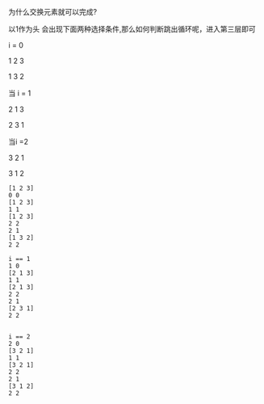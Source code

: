 为什么交换元素就可以完成?

以1作为头 会出现下面两种选择条件,那么如何判断跳出循环呢，进入第三层即可

i = 0

1 2 3

1 3 2

当 i = 1


2 1 3

2 3  1

当i =2



3 2 1

3 1 2

```
[1 2 3]
0 0    
[1 2 3]
1 1    
[1 2 3]
2 2    
2 1
[1 3 2]
2 2

i == 1 
1 0
[2 1 3]
1 1
[2 1 3]
2 2
2 1
[2 3 1]
2 2


i == 2
2 0
[3 2 1]
1 1
[3 2 1]
2 2
2 1
[3 1 2]
2 2

```